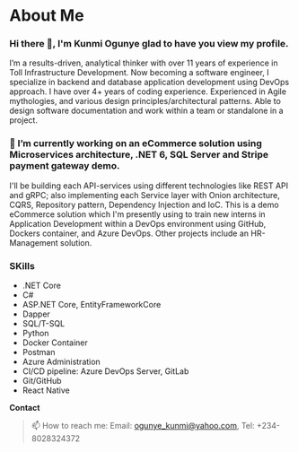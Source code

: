 # About Me
### Hi there 👋, I'm Kunmi Ogunye glad to have you view my profile.
I’m a results-driven, analytical thinker with over 11 years of experience in Toll Infrastructure Development. Now becoming a software engineer, I specialize in backend and database application development using DevOps approach. I have over 4+ years of coding experience. Experienced in Agile mythologies, and various design principles/architectural patterns. Able to design software documentation and work within a team or standalone in a project.

### 🔭  I’m currently working on an eCommerce solution using Microservices architecture, .NET 6, SQL Server and Stripe payment gateway demo.
I'll be building each API-services using different technologies like REST API and gRPC; also implementing each Service layer with Onion architecture, CQRS, Repository pattern, Dependency Injection and IoC. This is a demo eCommerce solution which I'm presently using to train new interns in Application Development within a DevOps environment using GitHub, Dockers container, and Azure DevOps. Other projects include an HR-Management solution.
### SKills
* .NET Core
* C#
* ASP.NET Core, EntityFrameworkCore
* Dapper
* SQL/T-SQL
* Python
* Docker Container
* Postman
* Azure Administration
* CI/CD pipeline: Azure DevOps Server, GitLab
* Git/GitHub
* React Native

**Contact**
> 📫 How to reach me: Email: ogunye_kunmi@yahoo.com, Tel: +234-8028324372
<!--
**ogunye/ogunye** is a ✨ _special_ ✨ repository because its `README.md` (this file) appears on your GitHub profile.

Here are some ideas to get you started: 

- 🔭 I’m currently working on ...
- 🌱 I’m currently learning ...
- 👯 I’m looking to collaborate on ...
- 🤔 I’m looking for help with ...
- 💬 Ask me about ...
- 📫 How to reach me: ...
- 😄 Pronouns: ...
- ⚡ Fun fact: ...
-->
